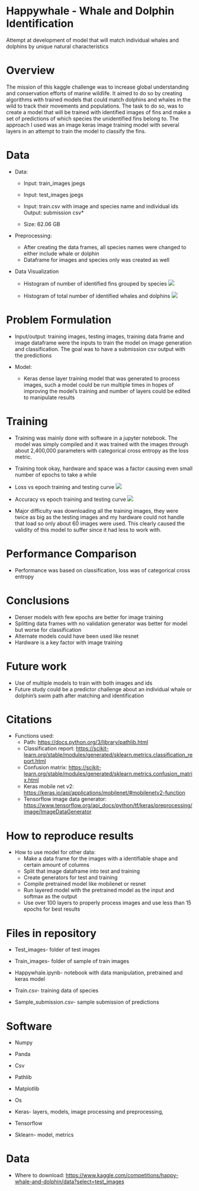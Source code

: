 # Happywhale - Whale and Dolphin Identification
  Attempt at development of model that will match individual whales and dolphins by unique natural characteristics


# Overview
  The mission of this kaggle challenge was to increase global understanding and conservation efforts of marine wildlife. It aimed to do so by creating algorithms with trained models that could match dolphins and whales in the wild to track their movements and populations. The task to do so, was to create a model that will be trained with identified images of fins and make a set of predictions of which species the unidentified fins belong to. The approach I used was an image keras image training model with several layers in an attempt to train the model to classify the fins.


# Data
* Data:

  * Input: train_images jpegs

  * Input: test_images jpegs

  * Input: train.csv with image and species name and individual ids Output: submission csv*

  * Size: 62.06 GB 

* Preprocessing:

  * After creating the data frames, all species names were changed to either include whale or dolphin
  * Dataframe for images and species only was created as well

* Data Visualization
     
  * Histogram of number of identified fins grouped by species
    ![](https://user-images.githubusercontent.com/98846455/208201357-f88f5dcb-c126-4f59-b6d6-21e7e7c716fb.png)



  * Histogram of total number of identified whales and dolphins
    ![](https://user-images.githubusercontent.com/98846455/208201507-6888fa56-0535-4d16-9ac3-3e86409fdfd6.png)


# Problem Formulation
  * Input/output: training images, testing images, training data frame and image dataframe were the inputs to train the model on image generation and classification. The goal was to have a submission csv output with the predictions

  * Model:
    * Keras dense layer training model that was generated to process images, such a model could be run multiple times in hopes of improving the model’s training and number of layers could be edited to manipulate results
# Training
  * Training was mainly done with software in a jupyter notebook. The model was simply compiled and it was trained with the images through about 2,400,000 parameters with categorical cross entropy as the loss metric.
  * Training took okay, hardware and space was a factor causing even small number of epochs to take a while

  * Loss vs epoch training and testing curve
    ![](https://user-images.githubusercontent.com/98846455/208201878-0aa294dd-ad57-40c8-a20b-1911555fe557.png)

  * Accuracy vs epoch training and testing curve
    ![](https://user-images.githubusercontent.com/98846455/208201965-056c1c55-b8d9-4140-97fc-af2a9ae98f7f.png)

  
  * Major difficulty was downloading all the training images, they were twice as big as the testing images and my hardware could not handle that load so only about 60 images were used. This clearly caused the validity of this model to suffer since it had less to work with.


# Performance Comparison
  * Performance was based on classification, loss was of categorical cross entropy

# Conclusions 
  * Denser models with few epochs are better for image training
  * Splitting data frames with no validation generator was better for model but worse for classification
  * Alternate models could have been used like resnet
  * Hardware is a key factor with image training

# Future work
  * Use of multiple models to train with both images and ids
  * Future study could be a predictor challenge about an individual whale or dolphin’s swim path after matching and identification



# Citations
  * Functions used:
    * Path: https://docs.python.org/3/library/pathlib.html
    * Classification report: https://scikit-learn.org/stable/modules/generated/sklearn.metrics.classification_report.html
    * Confusion matrix: https://scikit-learn.org/stable/modules/generated/sklearn.metrics.confusion_matrix.html
    * Keras mobile net v2: https://keras.io/api/applications/mobilenet/#mobilenetv2-function
    * Tensorflow image data generator: https://www.tensorflow.org/api_docs/python/tf/keras/preprocessing/image/ImageDataGenerator

# How to reproduce results
  * How to use model for other data:
    * Make a data frame for the images with a identifiable shape and certain amount of columns
    * Split that image dataframe into test and training 
    * Create generators for test and training
    * Compile pretrained model like mobilenet or resnet
    * Run layered model with the pretrained model as the input and softmax as the output
    * Use over 100 layers to properly process images and use less than 15 epochs for best results

# Files in repository
  * Test_images- folder of test images

  * Train_images- folder of sample of train images

  * Happywhale.ipynb- notebook with data manipulation, pretrained and keras model

  * Train.csv- training data of species

  * Sample_submission.csv- sample submission of predictions

# Software 
  * Numpy

  * Panda

  * Csv

  * Pathlib

  * Matplotlib

  * Os

  * Keras- layers, models, image processing and preprocessing, 

  * Tensorflow

  * Sklearn- model, metrics

# Data
  * Where to download: https://www.kaggle.com/competitions/happy-whale-and-dolphin/data?select=test_images
